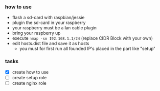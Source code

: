### how to use
  * flash a sd-card with raspbian/jessie
  * plugin the sd-card in your raspberry
  * your raspberry must be a lan cable plugin
  * bring your raspberry up
  * execute `nmap -sn 192.168.1.1/24` (replace CIDR Block with your own)
  * edit hosts.dist file and save it as hosts
    * you must for first run all founded IP's placed in the part like "setup"

### tasks
- [x] create how to use
- [ ] create setup role
- [ ] create nginx role
